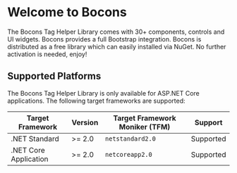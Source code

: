 # Welcome to Bocons

The Bocons Tag Helper Library comes with 30+ components, controls and UI widgets. Bocons provides a full Bootstrap integration. Bocons is distributed as a free library which can easily installed via NuGet. No further activation is needed, enjoy!

## Supported Platforms

The Bocons Tag Helper Library is only available for ASP.NET Core applications. The following target frameworks are supported:

| Target Framework      | Version | Target Framework Moniker (TFM) | Support   |
|-----------------------|---------|--------------------------------|-----------|
| .NET Standard         | >= 2.0  | `netstandard2.0`               | Supported |
| .NET Core Application | >= 2.0  | `netcoreapp2.0`                | Supported |